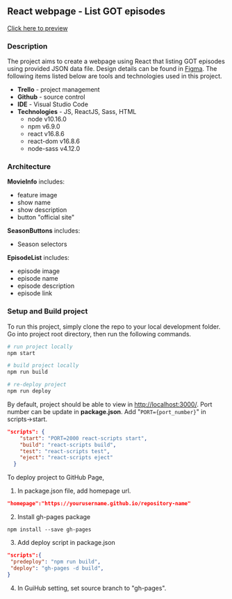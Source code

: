 ## React webpage - List GOT episodes
[Click here to preview](https://janiswang.github.io/react-episode-list/)
### Description

The project aims to create a webpage using React that listing GOT episodes using provided JSON data file. Design details can be found in [Figma](https://www.figma.com/file/cSjahZLzg3qH1fEIOxyK6g/Untitled?node-id=13%3A0 "Figma").
The following items listed below are tools and technologies used in this project.
- **Trello** - project management
- **Github** - source control
- **IDE** - Visual Studio Code
- **Technologies** - JS, ReactJS, Sass, HTML
	- node v10.16.0
	- npm v6.9.0
	- react v16.8.6
	- react-dom v16.8.6
	- node-sass v4.12.0

### Architecture

**MovieInfo** includes:
- feature image
- show name
- show description
- button "official site"

**SeasonButtons** includes:
- Season selectors

**EpisodeList** includes:
- episode image
- episode name
- episode description
- episode link


### Setup and Build project
To run this project, simply clone the repo to your local development folder. Go into project root directory, then run the following commands.

```bash
# run project locally
npm start

# build project locally
npm run build

# re-deploy project
npm run deploy
```
By default, project should be able to view in [http://localhost:3000/](http://localhost:3000/). Port number can be update in **package.json**. Add "`PORT={port_number}`" in scripts->start.
```json
"scripts": {
    "start": "PORT=2000 react-scripts start",
    "build": "react-scripts build",
    "test": "react-scripts test",
    "eject": "react-scripts eject"
  }
```

To deploy project to GitHub Page, 
1. In package.json file, add homepage url.
``` json
"homepage":"https://yourusername.github.io/repository-name"
```
2. Install gh-pages package
```
npm install --save gh-pages
```

3. Add deploy script in package.json
```json
"scripts":{
 "predeploy": "npm run build",
 "deploy": "gh-pages -d build",
}
```

4. In GuiHub setting, set source branch to "gh-pages".